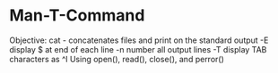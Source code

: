# Man-T-Command
Objective:  cat - concatenates files and print on the standard output          -E    display $ at end of each line          -n    number all output lines          -T    display TAB characters as ^I                  Using open(), read(), close(), and perror()
